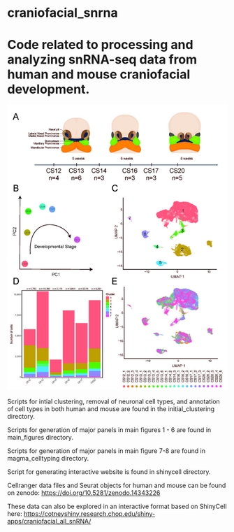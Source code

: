 # craniofacial_snrna
# Code related to processing and analyzing snRNA-seq data from human and mouse craniofacial development.
<img src="overview.jpg" alt="Graphical Abstract">

Scripts for intial clustering, removal of neuronal cell types, and annotation of cell types in both human and mouse are found in the initial_clustering directory.

Scripts for generation of major panels in main figures 1 - 6 are found in main_figures directory.

Scripts for generation of major panels in main figure 7-8 are found in magma_celltyping directory.

Script for generating interactive website is found in shinycell directory.

Cellranger data files and Seurat objects for human and mouse can be found on zenodo: https://doi.org/10.5281/zenodo.14343226

These data can also be explored in an interactive format based on ShinyCell here: https://cotneyshiny.research.chop.edu/shiny-apps/craniofacial_all_snRNA/


